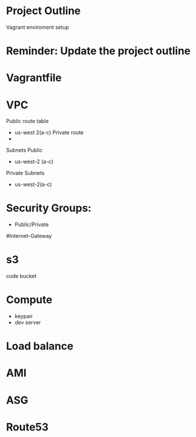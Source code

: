 # Project Outline

Vagrant enviroment setup

# Reminder: Update the project outline

# Vagrantfile 
 
 # VPC 
 Public route table
  - us-west 2(a-c)
 Private route
  -
 Subnets Public
  - us-west-2 (a-c)
 
 Private Subnets
  - us-west-2(a-c)
  
 # Security Groups:
  - Public/Private
  
 #Internet-Gateway
 
 # s3
  code bucket
  
 # Compute
  - keypair
  - dev server
  
 # Load balance
 # AMI
 # ASG 
 # Route53
 
 
